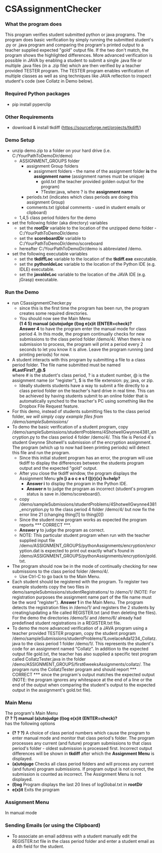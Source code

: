 # CSAssignmentChecker

### What the program does

This program verifies student submitted python or java programs. The program does basic verification by simply running the submitted student's .py or .java program and comparing the program's printed output to a teacher supplied expected "gold" output file. If the two don't match, the program shows the highlighted differences. More advanced verification is possible in JAVA by enabling a student to submit a single  .java file or multiple .java files (in a .zip file) which are then verified by a teacher provided TESTER program. The TESTER program enables verification of multiple classes as well as sing techniques like JAVA reflection to inspect student's code (see Collatz in Demo below).

### Required Python packages
  * pip install pyperclip
  
### Other Requirements
  * download & install tkdiff (https://sourceforge.net/projects/tkdiff/)

### Demo Setup
* unzip demo.zip to a folder on your hard drive (i.e. C:/YourPathToDemoDir/demo)
  * ASSIGNMENT_GROUPS folder
    * assignment Group folders
        * assignment folders  - the name of the assignment folder **is** the **assignment name** (assignment names must be unique)
           * gold.txt  (the teacher provided golden output for the program)
           * ?Tester.java, where ? is the **assignment name** 
    * periods.txt (indicates which class periods are doing this assignment Group)
    * comments.txt  (global comments - used in student emails or clipboard)
  * 1,4,5 class period folders for the demo
* set the following folder (aka directory) variables
  * set the **rootDir** variable to the location of the unzipped demo folder - C:/YourPathToDemoDir/demo 
  * set the **scoreboardDir** variable to C:/YourPathToDemoDir/demo/scoreboard
  * hereafter C:/YourPathToDemoDir/demo is abbreviated /demo.
* set the following executable variables
  * set the **tkdiffLoc** variable to the location of the **tkdiff.exe** executable.
  * set the **pythonIdeLoc** variable to the location of the Python IDE (e.g. IDLE) executable.
  * set the **javaIdeLoc** variable to the location of the JAVA IDE (e.g. jGrasp) executable.
### Run the Demo
* run CSassignmentChecker.py
  * since this is the first time the program has been run, the program creates some required directories.
  * You should now see the Main Menu\
    **(1 4 5) manual (a)utojudge (l)og e(x)it (ENTER=check)?**\
  **Answer 4** to have the program enter the manual mode for class period 4. In this mode, the program continually checks for new submissions to the class period folder /demo/4/. 
  When there is no submission to process, the program will print a period every 2 seconds to let you know it is alive. Leave the program running (and printing periods) for now.
* A student interacts with this program by submitting a file to a class period folder.
  The file name submitted must be named\
    **#LastFirst?_@.$**\
  where # is the student's class period, ? is a student number, @ is the assignment name (or "register"), $ is the file extension: py, java, or zip.
  * Ideally students students have a way to submit a file directly to a class period folder on the teacher's hard drive in real time.
  This can be achieved by having students submit to an online folder that is automatically synched to the teacher's PC using 
  something like the Dropbox File Request feature.
* For this demo, instead of students submitting files to the class period folder, *we will simply copy example files from /demo/sampleSubmissions/*
* To demo the basic verification of a student program, copy /demo/sampleSubmissions/studentProblems/4ShotwellGwynne4381_encryption.py to the class period 4 folder /demo/4/. This file is Period 4's student Gwynne Shotwell's submission of the encryption assignment. The program (which up to now had been printing periods) will detect this file and run the program. 
   * Since this initial student program has an error, the program will use tkdiff to display the differences between the students program output and the expected "gold" output.
   * After you close the tkdiff window, the program displays the Assignment Menu **y/n \[i a o c e s f l](r){x} h=help?**
     * **Answer i** to display the program in the Python IDE.
     * **Answer n** to judge the program as incorrect (student's program status is save in /demo/scoreboard/).
   * copy /demo/sampleSubmissions/studentProblems/4ShotwellGwynne4381_encryption.py to the class period 4 folder /demo/4/ but now fix the error line 21 (changing thing[1] to thing[0])
    * Since the student now program works as expected the program reports *** CORRECT ***. 
     * **Answer y** to judge the program as correct.
   * NOTE: This particular student program when run with the teacher supplied input file /demo/ASSIGNMENT_GROUPS/pythonAssignments/encryption/encryption.dat is expected to print out exactly what's found in /demo/ASSIGNMENT_GROUPS/pythonAssignments/encryption/gold.txt. 
* The program should now be in the mode of continually checking for new submissions to the class period folder /demo/4/. 
  * Use Ctrl-C to go back to the Main Menu.
* Each student should be registered with the program. To register two example students copy the two files in demo/sampleSubmissions/studentRegistrations/ to /demo/1/ 
  (NOTE: For registration purposes the assignment name part of the file name must be the word "register").
  **Answer 1** in the Main Menu.  The program detects the registration files in /demo/1/ and registers the 2 students by creating/updating a file called REGISTER.txt (and then deleting the files).
  For the demo the directories /demo/5/ and /demo/6/ already had predefined student registrations in a REGISTER.txt file.
* To demo the more advanced verification of a JAVA program using a teacher provided TESTER program, copy the student program /demo/sampleSubmissions/studentProblems/1LovelaceAda1234_Collatz.java to the class period 1 folder /demo/1/.
  This represents the student's code for an assignment named "Collatz". In addition to the expected output file gold.txt, the teacher has also supplied a specific test program called CollatzTester.java in the folder /demo/ASSIGNMENT_GROUPS/first6weeksAssignments/collatz/. The program runs the CollatzTester program and should report *** CORRECT *** since the program's output matches the expected output (NOTE: the program ignores any whitespace at the end of a line or the end of the output when comparing the student's output to the expected output in the assignment's gold.txt file).
  
### Main Menu  
The program's Main Menu\
**(? ? ?) manual (a)utojudge (l)og e(x)it (ENTER=check)?**\
has the following options
* **(? ? ?)** A choice of class period numbers which cause the program to enter manual mode and monitor that class period's folder.  The program processes any current (and future) program submissions to that class period's folder - oldest submission is processed first. Incorrect output differences will be shown in **tkdiff** after which the **Assignment Menu** is displayed.
* **(a)utojuge** Checks all class period folders and will process any current (and future) program submissions. If program output is not correct, the submission is counted as incorrect. The Assignment Menu is not displayed.
* **(l)og** Program displays the last 20 lines of logGlobal.txt in **rootDir** 
* **e(x)it** Exits the program

### Assignment Menu
In manual mode
 
### Sending Emails (or using the Clipboard)  
* To associate an email address with a student manually edit the REGISTER.txt file in the class period folder and enter a student email as a 4th field for the student.
